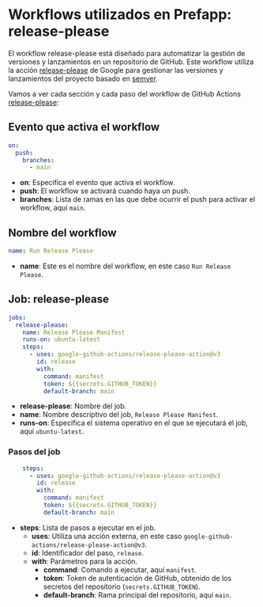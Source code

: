 
# Workflows utilizados en Prefapp: release-please

El workflow release-please está diseñado para automatizar la gestión de versiones y lanzamientos en un repositorio de GitHub. Este workflow utiliza la acción [release-please](https://github.com/googleapis/release-please) de Google para gestionar las versiones y lanzamientos del proyecto basado en [semver](https://prefapp.github.io/formacion/cursos/git/es/#/./03_prefapp_methodology/01_forking_strategy?id=versionado-sem%c3%a1ntico).

Vamos a ver cada sección y cada paso del workflow de GitHub Actions [release-please]():


## Evento que activa el workflow

```yaml
on:
  push:
    branches:
      - main
```
- **on**: Especifica el evento que activa el workflow.
- **push**: El workflow se activará cuando haya un push.
- **branches**: Lista de ramas en las que debe ocurrir el push para activar el workflow, aquí `main`.


## Nombre del workflow

```yaml
name: Run Release Please
```
- **name**: Este es el nombre del workflow, en este caso `Run Release Please`.


## Job: release-please

```yaml
jobs:
  release-please:
    name: Release Please Manifest
    runs-on: ubuntu-latest
    steps:
      - uses: google-github-actions/release-please-action@v3
        id: release
        with:
          command: manifest
          token: ${{secrets.GITHUB_TOKEN}}
          default-branch: main
```
- **release-please**: Nombre del job.
- **name**: Nombre descriptivo del job, `Release Please Manifest`.
- **runs-on**: Especifica el sistema operativo en el que se ejecutará el job, aquí `ubuntu-latest`.


### Pasos del job

```yaml
    steps:
      - uses: google-github-actions/release-please-action@v3
        id: release
        with:
          command: manifest
          token: ${{secrets.GITHUB_TOKEN}}
          default-branch: main
```
- **steps**: Lista de pasos a ejecutar en el job.
  - **uses**: Utiliza una acción externa, en este caso `google-github-actions/release-please-action@v3`.
  - **id**: Identificador del paso, `release`.
  - **with**: Parámetros para la acción.
    - **command**: Comando a ejecutar, aquí `manifest`.
    - **token**: Token de autenticación de GitHub, obtenido de los secretos del repositorio (`secrets.GITHUB_TOKEN`).
    - **default-branch**: Rama principal del repositorio, aquí `main`.

